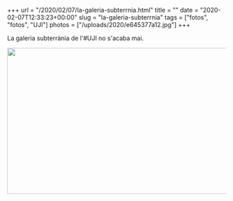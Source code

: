 +++
url = "/2020/02/07/la-galeria-subterrnia.html"
title = ""
date = "2020-02-07T12:33:23+00:00"
slug = "la-galeria-subterrnia"
tags = ["fotos", "fotos", "UJI"]
photos = ["/uploads/2020/e645377a12.jpg"]
+++

La galeria subterrània de l'#UJI no s'acaba mai.

<img src="/uploads/2020/e645377a12.jpg" width="600" height="337" alt="" />
